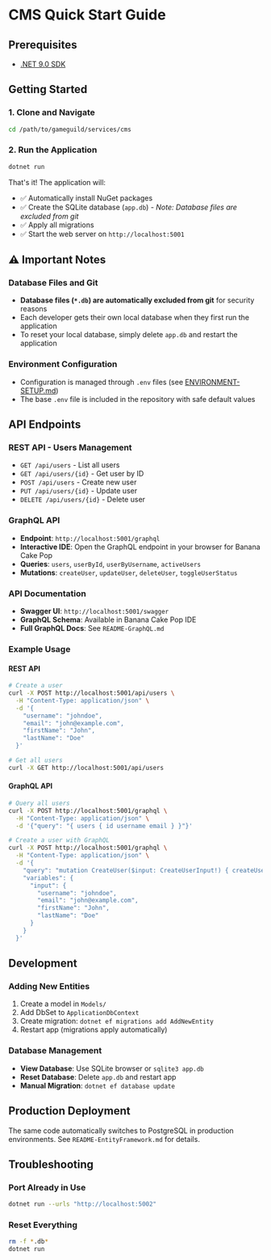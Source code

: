 # CMS Quick Start Guide

## Prerequisites
- [.NET 9.0 SDK](https://dotnet.microsoft.com/download/dotnet/9.0)

## Getting Started

### 1. Clone and Navigate
```bash
cd /path/to/gameguild/services/cms
```

### 2. Run the Application
```bash
dotnet run
```

That's it! The application will:
- ✅ Automatically install NuGet packages
- ✅ Create the SQLite database (`app.db`) - *Note: Database files are excluded from git*
- ✅ Apply all migrations
- ✅ Start the web server on `http://localhost:5001`

## ⚠️ Important Notes

### Database Files and Git
- **Database files (`*.db`) are automatically excluded from git** for security reasons
- Each developer gets their own local database when they first run the application
- To reset your local database, simply delete `app.db` and restart the application

### Environment Configuration
- Configuration is managed through `.env` files (see [ENVIRONMENT-SETUP.md](ENVIRONMENT-SETUP.md))
- The base `.env` file is included in the repository with safe default values

## API Endpoints

### REST API - Users Management
- `GET /api/users` - List all users
- `GET /api/users/{id}` - Get user by ID
- `POST /api/users` - Create new user
- `PUT /api/users/{id}` - Update user
- `DELETE /api/users/{id}` - Delete user

### GraphQL API
- **Endpoint**: `http://localhost:5001/graphql`
- **Interactive IDE**: Open the GraphQL endpoint in your browser for Banana Cake Pop
- **Queries**: `users`, `userById`, `userByUsername`, `activeUsers`
- **Mutations**: `createUser`, `updateUser`, `deleteUser`, `toggleUserStatus`

### API Documentation
- **Swagger UI**: `http://localhost:5001/swagger`
- **GraphQL Schema**: Available in Banana Cake Pop IDE
- **Full GraphQL Docs**: See `README-GraphQL.md`

### Example Usage

#### REST API
```bash
# Create a user
curl -X POST http://localhost:5001/api/users \
  -H "Content-Type: application/json" \
  -d '{
    "username": "johndoe",
    "email": "john@example.com",
    "firstName": "John",
    "lastName": "Doe"
  }'

# Get all users
curl -X GET http://localhost:5001/api/users
```

#### GraphQL API
```bash
# Query all users
curl -X POST http://localhost:5001/graphql \
  -H "Content-Type: application/json" \
  -d '{"query": "{ users { id username email } }"}'

# Create a user with GraphQL
curl -X POST http://localhost:5001/graphql \
  -H "Content-Type: application/json" \
  -d '{
    "query": "mutation CreateUser($input: CreateUserInput!) { createUser(input: $input) { id username email } }",
    "variables": {
      "input": {
        "username": "johndoe",
        "email": "john@example.com",
        "firstName": "John",
        "lastName": "Doe"
      }
    }
  }'
```

## Development

### Adding New Entities
1. Create a model in `Models/`
2. Add DbSet to `ApplicationDbContext`
3. Create migration: `dotnet ef migrations add AddNewEntity`
4. Restart app (migrations apply automatically)

### Database Management
- **View Database**: Use SQLite browser or `sqlite3 app.db`
- **Reset Database**: Delete `app.db` and restart app
- **Manual Migration**: `dotnet ef database update`

## Production Deployment
The same code automatically switches to PostgreSQL in production environments. See `README-EntityFramework.md` for details.

## Troubleshooting

### Port Already in Use
```bash
dotnet run --urls "http://localhost:5002"
```

### Reset Everything
```bash
rm -f *.db*
dotnet run
```
